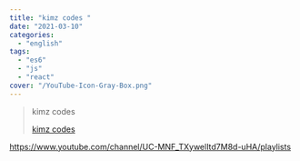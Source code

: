 ```yaml
---
title: "kimz codes "
date: "2021-03-10"
categories:
  - "english"
tags:
  - "es6"
  - "js"
  - "react"
cover: "/YouTube-Icon-Gray-Box.png"
---
```


> kimz codes
>
> [kimz codes ](https://www.youtube.com/channel/UC-MNF_TXywelItd7M8d-uHA/playlists)

https://www.youtube.com/channel/UC-MNF_TXywelItd7M8d-uHA/playlists
